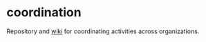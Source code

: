 # coordination

Repository and [wiki](https://github.com/iot-dir/coordination/wiki) for coordinating activities across organizations.


